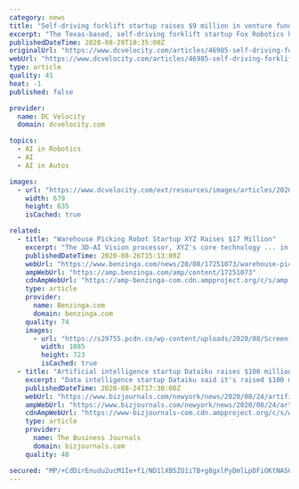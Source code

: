 ```yaml
---
category: news
title: "Self-driving forklift startup raises $9 million in venture funds"
excerpt: "The Texas-based, self-driving forklift startup Fox Robotics has raised $9 million in venture capital funding for its vehicles that automatically unload trailers, and will use the backing to ramp up production and meet growing demand,"
publishedDateTime: 2020-08-28T18:35:00Z
originalUrl: "https://www.dcvelocity.com/articles/46985-self-driving-forklift-startup-raises-9-million-in-venture-funds"
webUrl: "https://www.dcvelocity.com/articles/46985-self-driving-forklift-startup-raises-9-million-in-venture-funds"
type: article
quality: 41
heat: -1
published: false

provider:
  name: DC Velocity
  domain: dcvelocity.com

topics:
  - AI in Robotics
  - AI
  - AI in Autos

images:
  - url: "https://www.dcvelocity.com/ext/resources/images/articles/2020/202008/fox-robotics-forklift_with_pickles.jpg?height=635&t=1598639443&width=1200"
    width: 679
    height: 635
    isCached: true

related:
  - title: "Warehouse Picking Robot Startup XYZ Raises $17 Million"
    excerpt: "The 3D-AI Vision processor, XYZ's core technology ... in Amazon Robotics Challenges for three consecutive years. \"As a young and energetic startup, XYZ Robotics has an extraordinary technical vision and R&D capabilities,\" said Zhe Chen, vice president ..."
    publishedDateTime: 2020-08-26T15:13:00Z
    webUrl: "https://www.benzinga.com/news/20/08/17251073/warehouse-picking-robot-startup-xyz-raises-17-million"
    ampWebUrl: "https://amp.benzinga.com/amp/content/17251073"
    cdnAmpWebUrl: "https://amp-benzinga-com.cdn.ampproject.org/c/s/amp.benzinga.com/amp/content/17251073"
    type: article
    provider:
      name: Benzinga.com
      domain: benzinga.com
    quality: 74
    images:
      - url: "https://s29755.pcdn.co/wp-content/uploads/2020/08/Screen-Shot-2020-08-26-at-14.42.06.png"
        width: 1085
        height: 723
        isCached: true
  - title: "Artificial intelligence startup Dataiku raises $100 million in Series D funding"
    excerpt: "Data intelligence startup Dataiku said it's raised $100 million in a Series D round of funding. The New York City-based startup said the funding round was led by Stripes, with major investment by Tiger Global Management and participation from existing investors Battery Ventures,"
    publishedDateTime: 2020-08-24T17:38:00Z
    webUrl: "https://www.bizjournals.com/newyork/news/2020/08/24/artificial-intelligence-startup-dataiku-raises-10.html"
    ampWebUrl: "https://www.bizjournals.com/newyork/news/2020/08/24/artificial-intelligence-startup-dataiku-raises-10.amp.html"
    cdnAmpWebUrl: "https://www-bizjournals-com.cdn.ampproject.org/c/s/www.bizjournals.com/newyork/news/2020/08/24/artificial-intelligence-startup-dataiku-raises-10.amp.html"
    type: article
    provider:
      name: The Business Journals
      domain: bizjournals.com
    quality: 48

secured: "MP/+CdDirEnudu2ucM1Ie+f1/ND1lXB5ZO1iTB+g8gxlPyDmlLpDFiOKtNASQ2nwodSxJ37AOGNcPyLAsLioaHh2fEvPbcvW9fxpY9jAjOUy6Mm+XixcKAOeC2n0XPijEAm6FAURE5h1LMiuAcCXsilDk7EgsFvLUOHpvPwLa/MNcCJgZFdbEU136fh5Rm5Kj9nCqUeb64B3aWtC1+5Z7FJJHA39IKKd3LSOL3ZLA5YVT4/CpWvpIVe4sWMWaBg4XnHWdfRElJmnGoi+mU6+6FbIJL2wMIwqhYEc6EIkEbAB+givH3PK1OPhyDHkUsdGALwdv4Rgqe3ud+sCUftSVAtxMiXxVrMKAvLgjHivu0Y=;DweAloaLcpqZXx2UrGCozw=="
---
```


